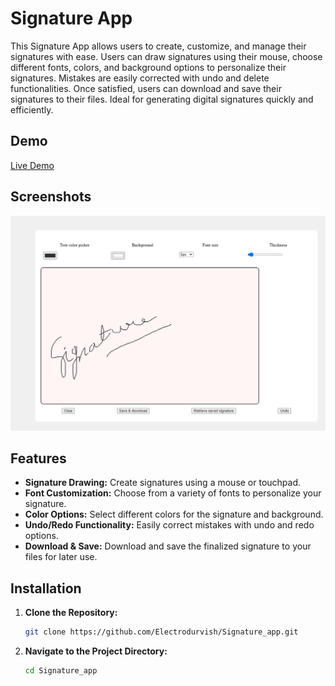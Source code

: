 # Signature App

This Signature App allows users to create, customize, and manage their signatures with ease. Users can draw signatures using their mouse, choose different fonts, colors, and background options to personalize their signatures. Mistakes are easily corrected with undo and delete functionalities. Once satisfied, users can download and save their signatures to their files. Ideal for generating digital signatures quickly and efficiently.

## Demo

[Live Demo](https://signature-app-eight.vercel.app/)



## Screenshots

![App Screenshot](./Screenshot%202024-09-08%20114935.png) <!-- Update the path to the correct location -->

## Features

- **Signature Drawing:** Create signatures using a mouse or touchpad.
- **Font Customization:** Choose from a variety of fonts to personalize your signature.
- **Color Options:** Select different colors for the signature and background.
- **Undo/Redo Functionality:** Easily correct mistakes with undo and redo options.
- **Download & Save:** Download and save the finalized signature to your files for later use.

## Installation

1. **Clone the Repository:**

    ```bash
    git clone https://github.com/Electrodurvish/Signature_app.git
    ```

2. **Navigate to the Project Directory:**

    ```bash
    cd Signature_app
    ```


